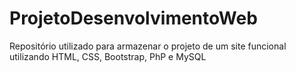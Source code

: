# ProjetoDesenvolvimentoWeb
Repositório utilizado para armazenar o projeto de um site funcional utilizando HTML, CSS, Bootstrap, PhP e MySQL
